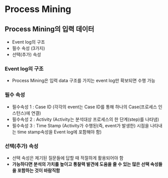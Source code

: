 # Process Mining

## Process Mining의 입력 데이터
- Event log의 구조
- 필수 속성 (3가지)
- 선택(추가) 속성

### Event log의 구조
- Process Mining은 입력 data 구조를 가지는 event log만 확보되면 수행 가능

### 필수 속성
- 필수속성 1 : Case ID (각각의 event는 Case ID를 통해 하나의 Case(프로세스 인스턴스)에 연결)
- 필수속성 2 : Activity (Activity는 분석대상 프로세스의 한 단계(step)를 나타냄)
- 필수속성 3 : Time Stamp (Activity가 수행된(즉, event가 발생한) 시점을 나타내는 time stamp속성을 Event log에 포함해야 함)

### 선택(추가) 속성
- 선택 속성은 제기된 질문들에 답할 때 적절하게 활용되어야 함
- **가능하다면 분석의 가치를 높이고 통찰력 발견에 도움을 줄 수 있는 많은 선택 속성들을 포함하는 것이 바람직함**
